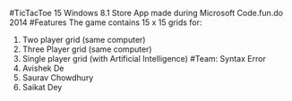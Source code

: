 #TicTacToe 15
Windows 8.1 Store App made during Microsoft Code.fun.do 2014
#Features
The game contains 15 x 15 grids for:
1. Two player grid (same computer)
2. Three Player grid (same computer)
3. Single player grid (with Artificial Intelligence)
#Team: Syntax Error
1. Avishek De
2. Saurav Chowdhury
3. Saikat Dey
